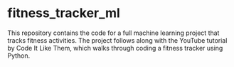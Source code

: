 # fitness_tracker_ml
This repository contains the code for a full machine learning project that tracks fitness activities. The project follows along with the YouTube tutorial by Code It Like Them, which walks through coding a fitness tracker using Python.

